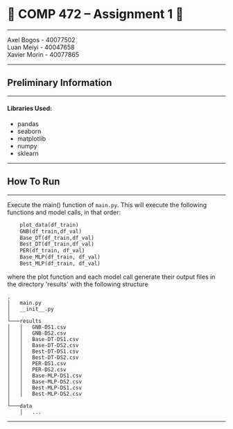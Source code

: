 # :beers: COMP 472 – Assignment 1 :tiger:

---

Axel Bogos - 40077502 <br>
Luan Meiyi - 40047658 <br>
Xavier Morin - 40077865

---

## Preliminary Information

---
#### Libraries Used:
* pandas
* seaborn
* matplotlib
* numpy
* sklearn 
---

## How To Run 

---

Execute the main() function of ```main.py```. This will execute the following functions and model calls, in that order: 
```python
    plot_data(df_train)
    GNB(df_train,df_val)
    Base_DT(df_train,df_val)
    Best_DT(df_train,df_val)
    PER(df_train, df_val)
    Base_MLP(df_train, df_val)
    Best_MLP(df_train, df_val)
```
where the plot function and each model call generate their output files in the directory 'results' with the following structure
```
.
│   main.py
│   __init__.py    
│
└───results
│   │   GNB-DS1.csv
│   │   GNB-DS2.csv
│   │   Base-DT-DS1.csv
│   │   Base-DT-DS2.csv
│   │   Best-DT-DS1.csv
│   │   Best-DT-DS2.csv
│   │   PER-DS1.csv
│   │   PER-DS2.csv
│   │   Base-MLP-DS1.csv
│   │   Base-MLP-DS2.csv
│   │   Best-MLP-DS1.csv
│   │   Best-MLP-DS2.csv
│   
└───data
    │   ...
```
---

